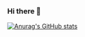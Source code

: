 ### Hi there 👋

[![Anurag's GitHub stats](https://github-readme-stats.vercel.app/api?username=hebohang)](https://github.com/anuraghazra/github-readme-stats)

<!--
**hebohang/hebohang** is a ✨ _special_ ✨ repository because its `README.md` (this file) appears on your GitHub profile.

Here are some ideas to get you started:

- 🔭 I’m currently working on ...
- 🌱 I’m currently learning ...
- 👯 I’m looking to collaborate on ...
- 🤔 I’m looking for help with ...
- 💬 Ask me about ...
- 📫 How to reach me: ...
- 😄 Pronouns: ...
- ⚡ Fun fact: ...
-->
